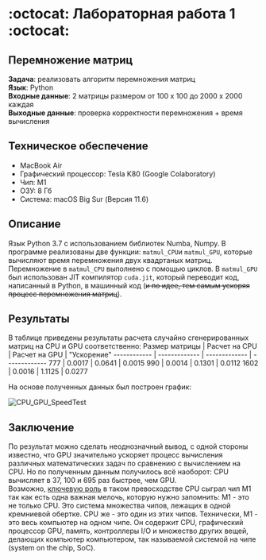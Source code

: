 # :octocat: Лабораторная работа 1 :octocat:
## Перемножение матриц
**Задача**: реализовать алгоритм перемножения матриц<br/>
**Язык**: Python<br/>
**Входные данные**: 2 матрицы размером от 100 х 100 до 2000 х 2000 каждая<br/>
**Выходные данные**: проверка корректности перемножения + время вычисления<br/>
## **Техническое обеспечение**
+ MacBook Air
+ Графический процессор: Tesla K80 (Google Colaboratory)
+ Чип: M1
+ ОЗУ: 8 Гб
+ Система: macOS Big Sur (Версия 11.6)
## **Описание**
Язык Python 3.7 с использованием библиотек Numba, Numpy.
В программе реализованы две функции: ```matmul_CPU```и ```matmul_GPU```, которые вычисляют время перемножения двух квадртаных матриц.
Перемножение в ```matmul_CPU``` выполнено с помощью циклов. В ```matmul_GPU``` был использован JIT компилятор ```cuda.jit```, который переводит код, написанный в Python, в машинный код (~~и по идее, тем самым ускоряя процесс перемножения матриц~~).

## **Результаты**
В таблице приведены результаты расчета случайно сгенерированных матриц на CPU и GPU соответственно:
Размер матрицы | Расчет на CPU | Расчет на GPU | "Ускорение"
------------ | ------------- | ------------- | -------------
777 | 0.0017 | 0.0641 | 0.0015
990 | 0.0014 | 0.1301 | 0.0112
1602 | 0.0016 | 1.1125 | 0.0277

На основе полученных данных был построен график:

![CPU_GPU_SpeedTest](https://drive.google.com/uc?export=view&id=1KKu_922vc6UZO2j6Sb2vhhHzlxLP6vaa)

## **Заключение**
По результат можно сделать неоднозначный вывод, с одной стороны известно, что GPU значительно ускоряет процесс вычисления различных математических задач по сравнению с вычислением на CPU. Но по полученным данным получилось всё наоборот: CPU вычисляет в 37, 100 и 695 раз быстрее, чем GPU. <br/>
Возможно, [ключевую роль](https://erik-engheim.medium.com/apple-m1-foreshadows-risc-v-dd63a62b2562) в таком превосходстве CPU сыграл чип М1 так как есть одна важная мелочь, которую нужно запомнить: М1 - это не только CPU. Это система множества чипов, лежащих в одной кремниевой обертке. CPU же - это один из этих чипов. Технически, М1 - это весь компьютер на одном чипе. Он содержит CPU, графический процессор GPU, память, контроллеры I/O и множество других вещей, делающих компьютер компьютером, так называемой системой на чипе (system on the chip, SoC).
